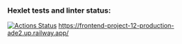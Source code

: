 ### Hexlet tests and linter status:
[![Actions Status](https://github.com/semenChe/frontend-project-12/workflows/hexlet-check/badge.svg)](https://github.com/semenChe/frontend-project-12/actions)
https://frontend-project-12-production-ade2.up.railway.app/